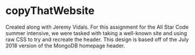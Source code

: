 # copyThatWebsite
Created along with Jeremy Vidals. For this assignment for the All Star Code summer intensive, we were tasked with taking a well-known site and using raw CSS to try and recreate the header. This design is based off of the July 2018 version of the MongoDB homepage header.
